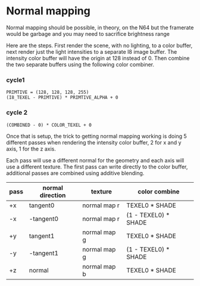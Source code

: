 # Normal mapping 

Normal mapping should be possible, in theory, on the N64 but the framerate would be garbage and you may need to sacrifice
brightness range

Here are the steps. First render the scene, with no lighting, to a color buffer, next render just the light intensities
to a separate I8 image buffer. The intensity color buffer will have the origin at 128 instead of 0. Then combine the two separate buffers using the following color combiner.

### cycle1
```
PRIMTIVE = (128, 128, 128, 255)
(I8_TEXEL - PRIMTIVE) * PRIMTIVE_ALPHA + 0
```
### cycle 2
```
(COMBINED - 0) * COLOR_TEXEL + 0
```

Once that is setup, the trick to getting normal mapping working is doing 5 different passes when rendering the intensity color buffer, 2 for x and y axis, 1 for the z axis.

Each pass will use a different normal for the geometry and each axis will use a different texture. The first pass can write directly to the color buffer, additional passes are combined using additive blending.

| pass | normal direction | texture      | color combine                 |
|------|------------------|--------------|-------------------------------|
| +x   | tangent0         | normal map r | TEXEL0 * SHADE                |
| -x   | -tangent0        | normal map r | (1 - TEXEL0) * SHADE          |
| +y   | tangent1         | normal map g | TEXEL0 * SHADE                |
| -y   | -tangent1        | normal map g | (1 - TEXEL0) * SHADE          |
| +z   | normal           | normal map b | TEXEL0 * SHADE                |